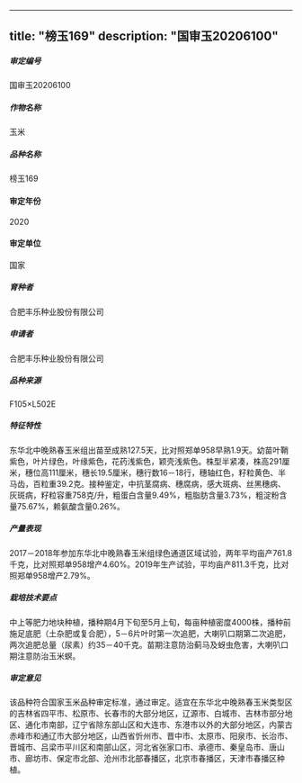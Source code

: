 
---
title: "榜玉169"
description: "国审玉20206100"
---
##### 审定编号 
国审玉20206100

##### 作物名称
玉米

##### 品种名称
榜玉169

#### 审定年份
2020	

#### 审定单位
国家

##### 育种者
合肥丰乐种业股份有限公司

##### 申请者
合肥丰乐种业股份有限公司

##### 品种来源
F105×L502E

##### 特征特性
东华北中晚熟春玉米组出苗至成熟127.5天，比对照郑单958早熟1.9天。幼苗叶鞘紫色，叶片绿色，叶缘紫色，花药浅紫色，颖壳浅紫色。株型半紧凑，株高291厘米，穗位高111厘米，穗长19.5厘米，穗行数16－18行，穗轴红色，籽粒黄色、半马齿，百粒重39.2克。接种鉴定，中抗茎腐病、穗腐病，感大斑病、丝黑穗病、灰斑病，籽粒容重758克/升，粗蛋白含量9.49%，粗脂肪含量3.73%，粗淀粉含量75.67%，赖氨酸含量0.26%。

##### 产量表现
2017－2018年参加东华北中晚熟春玉米组绿色通道区域试验，两年平均亩产761.8千克，比对照郑单958增产4.60%。2019年生产试验，平均亩产811.3千克，比对照郑单958增产2.79%。

##### 栽培技术要点
中上等肥力地块种植，播种期4月下旬至5月上旬，每亩种植密度4000株，播种前施足底肥（土杂肥或复合肥），5－6片叶时第一次追肥，大喇叭口期第二次追肥，两次追肥总量（尿素）约35－40千克。苗期注意防治蓟马及蚜虫危害，大喇叭口期注意防治玉米螟。

##### 审定意见
该品种符合国家玉米品种审定标准，通过审定。适宜在东华北中晚熟春玉米类型区的吉林省四平市、松原市、长春市的大部分地区，辽源市、白城市、吉林市部分地区、通化市南部，辽宁省除东部山区和大连市、东港市以外的大部分地区，内蒙古赤峰市和通辽市大部分地区，山西省忻州市、晋中市、太原市、阳泉市、长治市、晋城市、吕梁市平川区和南部山区，河北省张家口市、承德市、秦皇岛市、唐山市、廊坊市、保定市北部、沧州市北部春播区，北京市春播区，天津市春播区种植。


